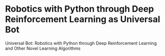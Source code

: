 # Robotics with Python through Deep Reinforcement Learning as Universal Bot
Universal Bot: Robotics with Python through Deep Reinforcement Learning and Other Novel Learning Algorithms
